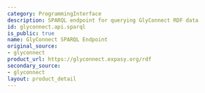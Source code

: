 ```yaml
---
category: ProgrammingInterface
description: SPARQL endpoint for querying GlyConnect RDF data
id: glyconnect.api.sparql
is_public: true
name: GlyConnect SPARQL Endpoint
original_source:
- glyconnect
product_url: https://glyconnect.expasy.org/rdf
secondary_source:
- glyconnect
layout: product_detail
---
```

